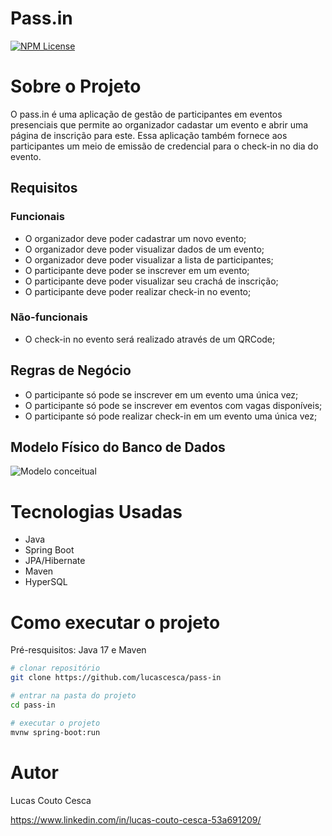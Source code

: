 # Pass.in
[![NPM License](https://img.shields.io/npm/l/origin)](https://github.com/lucascesca/web-service-project/blob/main/LICENSE)

# Sobre o Projeto

O pass.in é uma aplicação de gestão de participantes em eventos presenciais que permite ao organizador cadastar um evento e abrir uma página de inscrição para este. Essa aplicação também fornece aos participantes um meio de emissão de credencial para o check-in no dia do evento.

## Requisitos 
### Funcionais
- O organizador deve poder cadastrar um novo evento;
- O organizador deve poder visualizar dados de um evento;
- O organizador deve poder visualizar a lista de participantes;
- O participante deve poder se inscrever em um evento;
- O participante deve poder visualizar seu crachá de inscrição;
- O participante deve poder realizar check-in no evento;

### Não-funcionais

- O check-in no evento será realizado através de um QRCode;

## Regras de Negócio

- O participante só pode se inscrever em um evento uma única vez;
- O participante só pode se inscrever em eventos com vagas disponíveis;
- O participante só pode realizar check-in em um evento uma única vez;

## Modelo Físico do Banco de Dados
![Modelo conceitual](https://github.com/lucascesca/assets/blob/main/Captura%20de%20tela%202024-04-04%20230237.png)

# Tecnologias Usadas

- Java
- Spring Boot
- JPA/Hibernate
- Maven
- HyperSQL

# Como executar o projeto

Pré-resquisitos: Java 17 e Maven

```bash
# clonar repositório
git clone https://github.com/lucascesca/pass-in

# entrar na pasta do projeto
cd pass-in

# executar o projeto
mvnw spring-boot:run
```

# Autor
Lucas Couto Cesca
 
https://www.linkedin.com/in/lucas-couto-cesca-53a691209/
